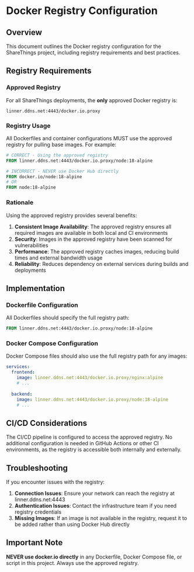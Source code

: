 # Docker Registry Configuration

## Overview

This document outlines the Docker registry configuration for the ShareThings project, including registry requirements and best practices.

## Registry Requirements

### Approved Registry

For all ShareThings deployments, the **only** approved Docker registry is:

```
linner.ddns.net:4443/docker.io.proxy
```

### Registry Usage

All Dockerfiles and container configurations MUST use the approved registry for pulling base images. For example:

```dockerfile
# CORRECT - Using the approved registry
FROM linner.ddns.net:4443/docker.io.proxy/node:18-alpine

# INCORRECT - NEVER use Docker Hub directly
FROM docker.io/node:18-alpine
# OR
FROM node:18-alpine
```

### Rationale

Using the approved registry provides several benefits:

1. **Consistent Image Availability**: The approved registry ensures all required images are available in both local and CI environments
2. **Security**: Images in the approved registry have been scanned for vulnerabilities
3. **Performance**: The approved registry caches images, reducing build times and external bandwidth usage
4. **Reliability**: Reduces dependency on external services during builds and deployments

## Implementation

### Dockerfile Configuration

All Dockerfiles should specify the full registry path:

```dockerfile
FROM linner.ddns.net:4443/docker.io.proxy/node:18-alpine
```

### Docker Compose Configuration

Docker Compose files should also use the full registry path for any images:

```yaml
services:
  frontend:
    image: linner.ddns.net:4443/docker.io.proxy/nginx:alpine
    # ...
  
  backend:
    image: linner.ddns.net:4443/docker.io.proxy/node:18-alpine
    # ...
```

## CI/CD Considerations

The CI/CD pipeline is configured to access the approved registry. No additional configuration is needed in GitHub Actions or other CI environments, as the registry is accessible both internally and externally.

## Troubleshooting

If you encounter issues with the registry:

1. **Connection Issues**: Ensure your network can reach the registry at linner.ddns.net:4443
2. **Authentication Issues**: Contact the infrastructure team if you need registry credentials
3. **Missing Images**: If an image is not available in the registry, request it to be added rather than using Docker Hub directly

## Important Note

**NEVER use docker.io directly** in any Dockerfile, Docker Compose file, or script in this project. Always use the approved registry.